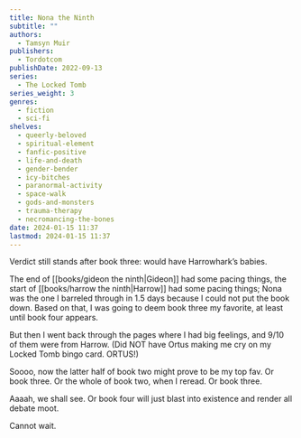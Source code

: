 ```yaml
---
title: Nona the Ninth
subtitle: ""
authors:
  - Tamsyn Muir
publishers:
  - Tordotcom
publishDate: 2022-09-13
series:
  - The Locked Tomb
series_weight: 3
genres:
  - fiction
  - sci-fi
shelves:
  - queerly-beloved
  - spiritual-element
  - fanfic-positive
  - life-and-death
  - gender-bender
  - icy-bitches
  - paranormal-activity
  - space-walk
  - gods-and-monsters
  - trauma-therapy
  - necromancing-the-bones
date: 2024-01-15 11:37
lastmod: 2024-01-15 11:37
---
```

Verdict still stands after book three: would have Harrowhark’s babies.

The end of [[books/gideon the ninth|Gideon]] had some pacing things, the start of [[books/harrow the ninth|Harrow]] had some pacing things; Nona was the one I barreled through in 1.5 days because I could not put the book down. Based on that, I was going to deem book three my favorite, at least until book four appears. 

But then I went back through the pages where I had big feelings, and 9/10 of them were from Harrow. (Did NOT have Ortus making me cry on my Locked Tomb bingo card. ORTUS!) 

Soooo, now the latter half of book two might prove to be my top fav. Or book three. Or the whole of book two, when I reread. Or book three. 

Aaaah, we shall see. Or book four will just blast into existence and render all debate moot. 

Cannot wait.